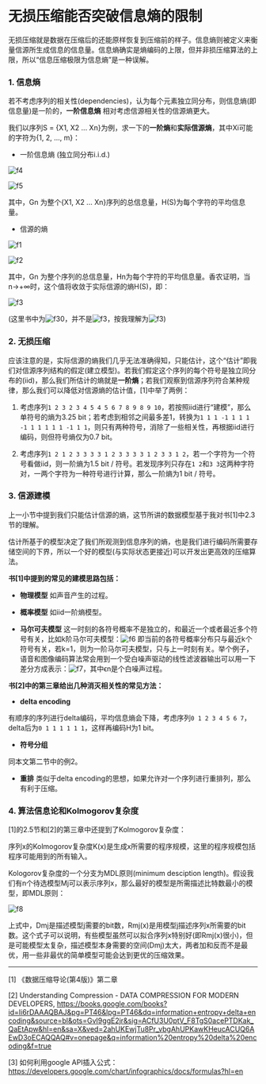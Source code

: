 # 无损压缩能否突破信息熵的限制

无损压缩就是数据在压缩后的还能原样恢复到压缩前的样子。信息熵则被定义来衡量信源所生成信息的信息量。信息熵确实是熵编码的上限，但并非损压缩算法的上限，所以“信息压缩极限为信息熵”是一种误解。


### 1. 信息熵

若不考虑序列的相关性(dependencies)，认为每个元素独立同分布，则信息熵(即信息量)是一阶的，**一阶信息熵** 相对考虑信源相关性的信源熵更大。

我们以序列S = {X1, X2 ... Xn}为例，求一下的**一阶熵**和**实际信源熵**，其中Xi可能的字符为{1, 2, ..., m}：

* 一阶信息熵 (独立同分布i.i.d.)

![f4]

![f5]

其中，Gn 为整个{X1, X2 ... Xn}序列的总信息量，H(S)为每个字符的平均信息量。

* 信源的熵

![f1]

![f2]

其中，Gn 为整个序列的总信息量，Hn为每个字符的平均信息量。香农证明，当n->+∞时，这个值将收敛于实际信源的熵H(S)，即：

![f3]

(这里书中为![f30]，并不是![f3]，按我理解为![f3])

[f1]: http://chart.apis.google.com/chart?cht=tx&chl=G_n=-n\sum_{i_1=1}^{i_1=m}\sum_{i_2=1}^{i_2=m}...\sum{}P(X_1=i_1,X_2=i_2,...,X_n=i_n)\times\log{P(X_1=i_1,X_2=i_2,...,X_n=i_n)}

[f2]: http://chart.apis.google.com/chart?cht=tx&chl=H_n=\frac{1}{n}G_n

[f3]: http://chart.apis.google.com/chart?cht=tx&chl=H(S)=\lim_{n\to+\infty}{H_n}

[f30]: http://chart.apis.google.com/chart?cht=tx&chl=H(S)=\lim_{n\to+\infty}{\frac{1}{n}H_n}

[f4]: http://chart.apis.google.com/chart?cht=tx&chl=G_n=-\sum_{i_1=1}^{i_1=m}P(X_1=i_1)\log{P(X_1=i_1)}

[f5]: http://chart.apis.google.com/chart?cht=tx&chl=H(S)=\frac{1}{n}G_n=-\sum{}P(X_i)\log{P(X_i)}

### 2. 无损压缩

应该注意的是，实际信源的熵我们几乎无法准确得知，只能估计，这个“估计”即我们对信源序列结构的假定(建立模型)。若我们假定这个序列的每个符号是独立同分布的(iid)，那么我们所估计的熵就是**一阶熵**；若我们观察到信源序列符合某种规律，那么我们可以降低对信源熵的估计值，[1]中举了两例：

1. 考虑序列`1 2 3 2 3 4 5 4 5 6 7 8 9 8 9 10`，若按照iid进行“建模”，那么单符号的熵为3.25 bit；若考虑到相邻之间最多差1，转换为`1 1 1 -1 1 1 1 -1 1 1 1 1 1 -1 1 1`，则只有两种符号，消除了一些相关性，再根据iid进行编码，则但符号熵仅为0.7 bit。

2. 考虑序列`1 2 1 2 3 3 3 3 1 2 3 3 3 3 1 2 3 3 1 2`，若一个字符为一个符号看做iid，则一阶熵为1.5 bit / 符号。若发现序列只存在`1 2`和`3 3`这两种字符对，一两个字符为一种符号进行计算，那么一阶熵为1 bit / 符号。

### 3. 信源建模

上一小节中提到我们只能估计信源的熵，这节所讲的数据模型基于我对书[1]中2.3节的理解。

估计所基于的模型决定了我们所观测到信息序列的熵，也是我们进行编码所需要存储空间的下界，所以一个好的模型(与实际状态更接近)可以开发出更高效的压缩算法。

**书[1]中提到的常见的建模思路包括：**

* **物理模型**
如声音产生的过程。

* **概率模型**
如iid一阶熵模型。

* **马尔可夫模型**
这一时刻的各符号概率不是独立的，和最近一个或者最近多个符号有关，比如k阶马尔可夫模型：![f6] 即当前的各符号概率分布只与最近k个符号有关，若k=1，则为一阶马尔可夫模型，只与上一时刻有关。举个例子，语音和图像编码算法常会用到一个受白噪声驱动的线性滤波器输出可以用一下差分方成表示：![f7]，其中ϵn是个白噪声过程。

[f6]:http://chart.apis.google.com/chart?cht=tx&chl=P(X_n|X_{n-1},...,x_{n-k})=P(x_n|x_{n-1},...,x_{n-k},...)

[f7]:http://chart.apis.google.com/chart?cht=tx&chl=x_n=\rho{}x_{n-1}%2B\epsilon_n

**书[2]中的第三章给出几种消灭相关性的常见方法：**

* **delta encoding**

有顺序的序列进行delta编码，平均信息熵会下降，考虑序列`0 1 2 3 4 5 6 7`，delta后为`0 1 1 1 1 1 1`，这样再编码H为1 bit。

* **符号分组**

同本文第二节中的例2。

* **重排**
类似于delta encoding的思想，如果允许对一个序列进行重排列，那么有利于压缩。


### 4. 算法信息论和Kolmogorov复杂度

[1]的2.5节和[2]的第三章中还提到了Kolmogorov复杂度：

序列x的Kolmogorov复杂度K(x)是生成x所需要的程序规模，这里的程序规模包括程序可能用到的所有输入。

Kologorov复杂度的一个分支为MDL原则(minimum desciption length)。假设我们有n个待选模型Mj可以表示序列x，那么最好的模型是所需描述比特数最小的模型，即MDL原则：

![f8]

[f8]:http://chart.apis.google.com/chart?cht=tx&chl=MDL=min_{j=1}^{n}(D_M_j%2BR_M_j(x))

上式中，Dmj是描述模型j需要的bit数，Rmj(x)是用模型j描述序列x所需要的bit数。这个式子可以说明，有些模型虽然可以拟合序列x特别好(即Rmj(x)很小)，但是可能模型太复杂，描述模型本身需要的空间(Dmj)太大，两者加和反而不是最优，用一些非最优的简单模型可能会达到更优的压缩效果。

---
[1] 《数据压缩导论(第4版)》第二章

[2] Understanding
Compression - DATA COMPRESSION FOR MODERN DEVELOPERS, https://books.google.com/books?id=Ii6rDAAAQBAJ&pg=PT46&lpg=PT46&dq=information+entropy+delta+encoding&source=bl&ots=GvI9ggE2jr&sig=ACfU3U0ptV_F8TgS0acePTDKak_QaEtApw&hl=en&sa=X&ved=2ahUKEwjTu8Pr_vbgAhUPKawKHeucACUQ6AEwD3oECAQQAQ#v=onepage&q=information%20entropy%20delta%20encoding&f=true

[3] 如何利用google API插入公式：https://developers.google.com/chart/infographics/docs/formulas?hl=en